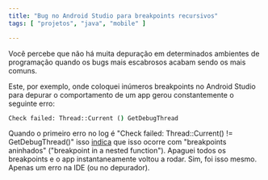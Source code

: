 ```yaml
---
title: "Bug no Android Studio para breakpoints recursivos"
tags: [ "projetos", "java", "mobile" ]

---
```

Você percebe que não há muita depuração em determinados ambientes de programação quando os bugs mais escabrosos acabam sendo os mais comuns.

Este, por exemplo, onde coloquei inúmeros breakpoints no Android Studio para depurar o comportamento de um app gerou constantemente o seguinte erro:

```cmd
Check failed: Thread::Current () GetDebugThread
```

Quando o primeiro erro no log é "Check failed: Thread::Current() != GetDebugThread()" isso [indica](http://stackoverflow.com/questions/40618803/crash-android-app-when-debug) que isso ocorre com "breakpoints aninhados" ("breakpoint in a nested function"). Apaguei todos os breakpoints e o app instantaneamente voltou a rodar. Sim, foi isso mesmo. Apenas um erro na IDE (ou no depurador).
